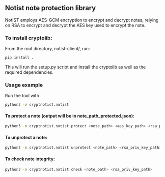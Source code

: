 ## **Notist note protection library**
NotIST employs AES-GCM encryption to encrypt and decrypt notes, relying on RSA to encrypt and decrypt the AES key used to encrypt the note.  

### To install cryptolib:
From the root directory, notist-client/, run:
```bash
pip install .
```
This will run the setup.py script and install the cryptolib as well as the required dependencies.

### **Usage example**
Run the tool with
```bash
python3 -m cryptnotist.notist
```
#### To protect a note (output will be in note_path_protected.json):
```bash
python3 -m cryptnotist.notist protect <note_path> <aes_key_path> <rsa_pub_key_path>
```
#### To unprotect a note:
```bash
python3 -m cryptnotist.notist unprotect <note_path> <rsa_priv_key_path>
```

#### To check note integrity:
```bash
python3 -m cryptnotist.notist check <note_path> <rsa_priv_key_path>
```
